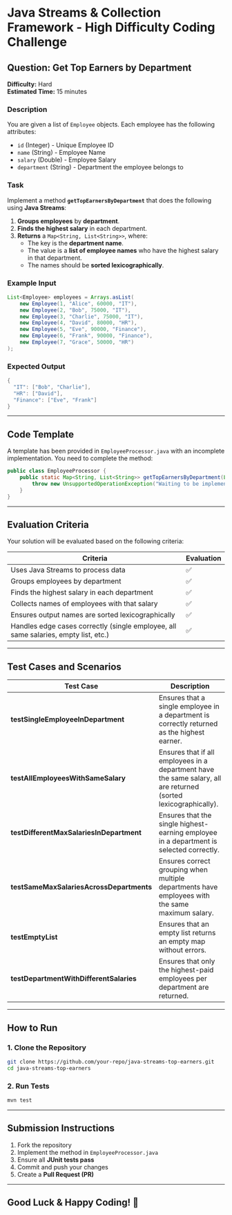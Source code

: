 # Java Streams & Collection Framework - High Difficulty Coding Challenge

## **Question: Get Top Earners by Department**
**Difficulty:** Hard  
**Estimated Time:** 15 minutes  

### **Description**
You are given a list of `Employee` objects. Each employee has the following attributes:

- `id` (Integer) - Unique Employee ID  
- `name` (String) - Employee Name  
- `salary` (Double) - Employee Salary  
- `department` (String) - Department the employee belongs to  

### **Task**
Implement a method **`getTopEarnersByDepartment`** that does the following using **Java Streams**:  
1. **Groups employees** by **department**.  
2. **Finds the highest salary** in each department.  
3. **Returns** a `Map<String, List<String>>`, where:
   - The key is the **department name**.
   - The value is a **list of employee names** who have the highest salary in that department.
   - The names should be **sorted lexicographically**.

### **Example Input**
```java
List<Employee> employees = Arrays.asList(
    new Employee(1, "Alice", 60000, "IT"),
    new Employee(2, "Bob", 75000, "IT"),
    new Employee(3, "Charlie", 75000, "IT"),
    new Employee(4, "David", 80000, "HR"),
    new Employee(5, "Eve", 90000, "Finance"),
    new Employee(6, "Frank", 90000, "Finance"),
    new Employee(7, "Grace", 50000, "HR")
);
```
### **Expected Output**
```java
{
  "IT": ["Bob", "Charlie"],
  "HR": ["David"],
  "Finance": ["Eve", "Frank"]
}
```

---

## **Code Template**
A template has been provided in `EmployeeProcessor.java` with an incomplete implementation. You need to complete the method:

```java
public class EmployeeProcessor {
    public static Map<String, List<String>> getTopEarnersByDepartment(List<Employee> employees) {
        throw new UnsupportedOperationException("Waiting to be implemented.");
    }
}
```

---

## **Evaluation Criteria**
Your solution will be evaluated based on the following criteria:

| **Criteria** | **Evaluation** |
|-------------|---------------|
| Uses Java Streams to process data | ✅ |
| Groups employees by department | ✅ |
| Finds the highest salary in each department | ✅ |
| Collects names of employees with that salary | ✅ |
| Ensures output names are sorted lexicographically | ✅ |
| Handles edge cases correctly (single employee, all same salaries, empty list, etc.) | ✅ |

---

## **Test Cases and Scenarios**

| **Test Case** | **Description** |
|--------------|----------------|
| **testSingleEmployeeInDepartment** | Ensures that a single employee in a department is correctly returned as the highest earner. |
| **testAllEmployeesWithSameSalary** | Ensures that if all employees in a department have the same salary, all are returned (sorted lexicographically). |
| **testDifferentMaxSalariesInDepartment** | Ensures that the single highest-earning employee in a department is selected correctly. |
| **testSameMaxSalariesAcrossDepartments** | Ensures correct grouping when multiple departments have employees with the same maximum salary. |
| **testEmptyList** | Ensures that an empty list returns an empty map without errors. |
| **testDepartmentWithDifferentSalaries** | Ensures that only the highest-paid employees per department are returned. |

---

## **How to Run**
### **1. Clone the Repository**
```sh
git clone https://github.com/your-repo/java-streams-top-earners.git
cd java-streams-top-earners
```

### **2. Run Tests**
```sh
mvn test  
```

---

## **Submission Instructions**
1. Fork the repository  
2. Implement the method in `EmployeeProcessor.java`  
3. Ensure all **JUnit tests pass**  
4. Commit and push your changes  
5. Create a **Pull Request (PR)**  

---

## **Good Luck & Happy Coding! 🚀**
